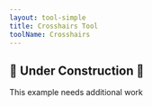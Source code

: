 ```yaml
---
layout: tool-simple
title: Crosshairs Tool
toolName: Crosshairs
---
```


<h2 class="title is-2">🚧 Under Construction 🚧</h2>

This example needs additional work
